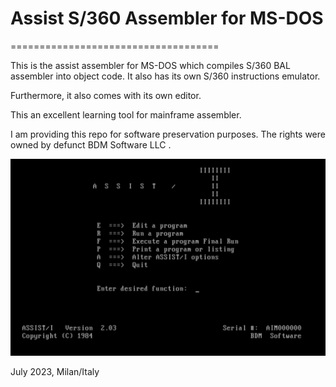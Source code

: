 # Assist S/360 Assembler for MS-DOS
====================================

This is the assist assembler for MS-DOS which compiles S/360 BAL assembler into object code. It also has its own S/360 instructions emulator. 

Furthermore, it also comes with its own editor. 

This an excellent learning tool for mainframe assembler. 

I am providing this repo for software preservation purposes. The rights were owned by defunct BDM Software LLC .


![ScreenShot](/Screen%20Shot%202023-07-04%20at%2012.44.04%20AM.png?raw=true "Assist Assembler")

July 2023, Milan/Italy

